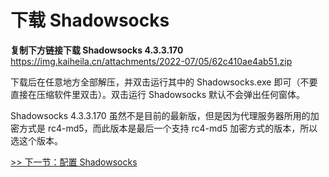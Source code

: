 # 下载 Shadowsocks

**复制下方链接下载 Shadowsocks 4.3.3.170**  
https://img.kaiheila.cn/attachments/2022-07/05/62c410ae4ab51.zip

下载后在任意地方全部解压，并双击运行其中的 Shadowsocks.exe 即可（不要直接在压缩软件里双击）。双击运行 Shadowsocks 默认不会弹出任何窗体。

Shadowsocks 4.3.3.170 虽然不是目前的最新版，但是因为代理服务器所用的加密方式是 rc4-md5，而此版本是最后一个支持 rc4-md5 加密方式的版本，所以选这个版本。

[>> 下一节：配置 Shadowsocks](2.md)